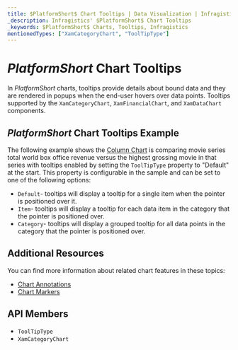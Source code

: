 ```yaml
---
title: $PlatformShort$ Chart Tooltips | Data Visualization | Infragistics
_description: Infragistics' $PlatformShort$ Chart Tooltips
_keywords: $PlatformShort$ Charts, Tooltips, Infragistics
mentionedTypes: ["XamCategoryChart", "ToolTipType"]
---
```


# $PlatformShort$ Chart Tooltips

In $PlatformShort$ charts, tooltips provide details about bound data and they are rendered in popups when the end-user hovers over data points. Tooltips supported by the `XamCategoryChart`, `XamFinancialChart`, and `XamDataChart` components.

## $PlatformShort$ Chart Tooltips Example

The following example shows the [Column Chart](../types/column-chart.md) is comparing movie series total world box office revenue versus the highest grossing movie in that series with tooltips enabled by setting the `ToolTipType` property to "Default" at the start. This property is configurable in the sample and can be set to one of the following options:

- `Default`- tooltips will display a tooltip for a single item when the pointer is positioned over it.
- `Item`- tooltips will display a tooltip for each data item in the category that the pointer is positioned over.
- `Category`- tooltips will display a grouped tooltip for all data points in the category that the pointer is positioned over.

<code-view style="height: 500px"
           data-demos-base-url="{environment:dvDemosBaseUrl}"
           iframe-src="{environment:dvDemosBaseUrl}/charts/category-chart-column-chart-with-tooltips"
           alt="$PlatformShort$ Tooltip Types Example"
           github-src="charts/category-chart/column-chart-with-tooltips">
</code-view>

<div class="divider--half"></div>

## Additional Resources

You can find more information about related chart features in these topics:

- [Chart Annotations](chart-annotations.md)
- [Chart Markers](chart-markers.md)

## API Members
- `ToolTipType`
- `XamCategoryChart`
